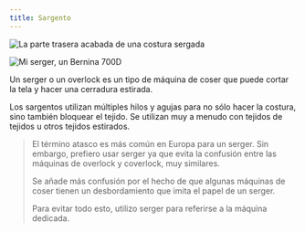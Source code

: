 ```yaml
---
title: Sargento
---
```


![La parte trasera acabada de una costura sergada](serged-seam.jpg)

![Mi serger, un Bernina 700D](serger.jpg)

Un serger o un overlock es un tipo de máquina de coser que puede cortar la tela y hacer una cerradura estirada.

Los sargentos utilizan múltiples hilos y agujas para no sólo hacer la costura, sino también bloquear el tejido. Se utilizan muy a menudo con tejidos de tejidos u otros tejidos estirados.

> El término atasco es más común en Europa para un serger. Sin embargo, prefiero usar serger ya que evita la confusión entre las máquinas de overlock y coverlock, muy similares.
>
> Se añade más confusión por el hecho de que algunas máquinas de coser tienen un desbordamiento que imita el papel de un serger.
>
> Para evitar todo esto, utilizo serger para referirse a la máquina dedicada.
